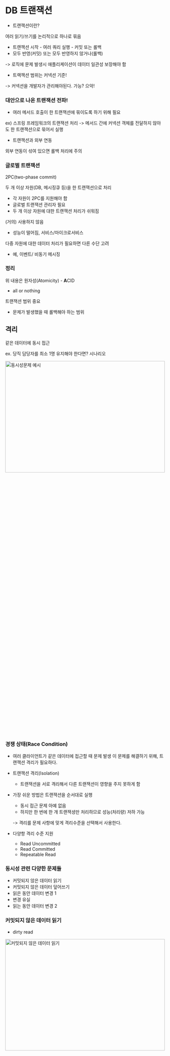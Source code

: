 # DB 트랜잭션
- 트랜잭션이란?

여러 읽기/쓰기를 논리적으로 하나로 묶음
- 트랜잭션 시작 - 여러 쿼리 실행 - 커밋 또는 롤백
- 모두 반영(커밋) 또는 모두 반영하지 않거나(롤백)

-> 로직에 문제 발생시 애플리케이션이 데이터 일관성 보장해야 함

- 트랙잭션 범위는 커넥션 기준!

-> 커넥션을 개발자가 관리해야된다. 가능? 으악!

### 대안으로 나온 **트랜잭션 전파!**

- 여러 메서드 호출이 한 트랜잭션에 묶이도록 하기 위해 필요

ex) 스프링 프레임워크의 트랜잭션 처리
-> 메서드 간에 커넥션 객체를 전달하지 않아도 한 트랜잭션으로 묶어서 실행

- 트랜잭션과 외부 연동

외부 연동이 섞여 있으면 롤백 처리에 주의

### 글로벌 트랜잭션
2PC(two-phase commit)

두 개 이상 자원(DB, 메시징큐 등)을 한 트랜잭션으로 처리

- 각 자원이 2PC를 지원해야 함
- 글로벌 트랜잭션 관리자 필요
- 두 개 이상 자원에 대한 트랜잭션 처리가 쉬워짐

(거의) 사용하지 않음
- 성능이 떨어짐, 서비스/마이크로서비스
  
다중 자원에 대한 데이터 처리가 필요하면 다른 수단 고려
- 예, 이벤트/ 비동기 메시징

### 정리
위 내용은 원자성(Atomicity) - **A**CID
- all or nothing

트랜잭션 범위 중요
- 문제가 발생했을 때 롤백해야 하는 범위

## 격리
같은 데이터에 동시 접근

ex. 당직 담당자를 최소 1명 유지해야 한다면? 시나리오

<img src="./images/con1.png" width="100%" height="30%" display="" alt="동시성문제 예시"/>

### 경쟁 상태(Race Condition)
- 여러 클라이언트가 같은 데이터에 접근할 때 문제 발생
이 문제를 해결하기 위해, 트랜잭션 격리가 필요하다.

- 트랜잭션 격리(Isolation)
  - 트랜잭션을 서로 격리해서 다른 트랜잭션이 영향을 주지 못하게 함

- 가장 쉬운 방법은 트랜잭션을 순서대로 실행
  - 동시 접근 문제 아예 없음
  - 하지만 한 번에 한 개 트랜잭셩만 처리하므로 성능(처리량) 저하 가능
  
  -> 격리를 문제 사항에 맞게 격리수준을 선택해서 사용한다.

- 다양항 격리 수준 지원
  - Read Uncommitted
  - Read Committed
  - Repeatable Read

### 동시성 관련 다양한 문제들
- 커밋되지 않은 데이터 읽기
- 커밋되지 않은 데이터 덮어쓰기
- 읽은 동안 데이터 변경 1
- 변경 유실
- 읽는 동안 데이터 변경 2

### 커밋되지 않은 데이터 읽기
- dirty read
  
<img src="./images/read-uncommited.png" width="100%" height="30%" display="" alt="커밋되지 않은 데이터 읽기"/>

### 커밋되지 않은 데이터 
- dirty write

<img src="./images/write-uncommited.png" width="100%" height="30%" display="" alt="커밋되지 않은 데이터 쓰기"/>

### Read Committed
더티들의 동작은 위험할 수 있기때문에, Read Committed를 제공한다.

- 커밋된 데이터만 읽기
  - 커밋된 값과 트랜잭션 진행 중인 값을 따로 보관

- 커밋된 데이터만 덮어쓰기
  - 행 단위 잠금 사용
    - 같은 데이터를 수정한 트랜잭션이 끝날 때까지 대기

### 읽는 동안 데이터 변경 1
- read skew
  
<img src="./images/whileReadChangeData.png" width="100%" height="30%" display="" alt="읽는 시점에 따라 데이터가 바뀜"/>

### Repeatable Read
- 트랜잭션 동안 같은 데이터를 읽게 함
  - 구현 예 : MVCC(Multi-Version Concurrency Control)

<img src="./images/repeatableRead.png" width="100%" height="30%" display="" alt="repeatable read"/>

-> MySQL InnoDB엔진, JPA에서 기본인듯(check check)

### 변경 유실
- Lost Update
  
Read Committed와 Repeatable Read 를 사용하더라고 발생할 수 있다.

<img src="./images/lostUpdate.png" width="100%" height="30%" display="" alt="변경 유실"/>

### 변경 유실에 대한 몇 가지 처리 방법
- 원자적 연산 사용
- 명시적인 잠금
- CAS(Compare And Set)

TODO 키야! 꼭 이 처리들 자세히 정리하기

### 원자적(atomic) 연산
- DB가 지원하는 원자적 연산 사용
  - 동시 수정 요청에 대해 DB가 순차 처리

예) ```update article set readcnt = readcnt+1 where id = 1```

-> DB가 동시적인 요청에대해 순차적으로 처리해준다.

### 명시적 잠금
- 조회할 때 수정할 행을 미리 잠금

보통 select .. for update

<img src="./images/explicitLock.png" width="100%" height="30%" display="" alt="명시적 잠금"/>

> Serializable 과 뭐가 다른걸까?

### CAS연산
- 수정할 때 값이 같은지 비교

<img src="./images/CAS.png" width="100%" height="30%" display="CAS" alt=""/>

### 읽는 동안 데이터 변경 2
- 한 트랜잭션의 결과가 다른 트랜잭션의 쿼리 결과에 영향

논리적으로 분리되야되는 상태

### Serializable
- 인덱스 잠금이나 조건 기반 잠금 등 사용

순차적으로 진행하지는 않고(성능이 너무 떨어지기 때문에) index기반이나, where절 조건을 기반으로 잠금을 설정한다. 

<img src="./images/serializable.png" width="100%" height="30%" display="" alt="serializable"/>

## 정리
- 동시성 문제와 격리 수준을 이해하면 문제 발생을 줄일 수 있음

- 잠금 시간은 최소화
  - 잠금 시간이 길어지면 성능(처리량) 저하

- 동시성 문제를 다룰 때는 다음을 알면 좋음
  - 사용하는 DB의 기본 격리 레벨
  - DB의 격리 레벨 동작 방식(DB마다 동작 방식이 다를 수 있음)

## 출처
- [최범균님의 킹 왕 짱 유튜브 - DB트랜잭션 조금 이해하기 1/2](https://www.youtube.com/watch?v=poyjLx-LOEU)


